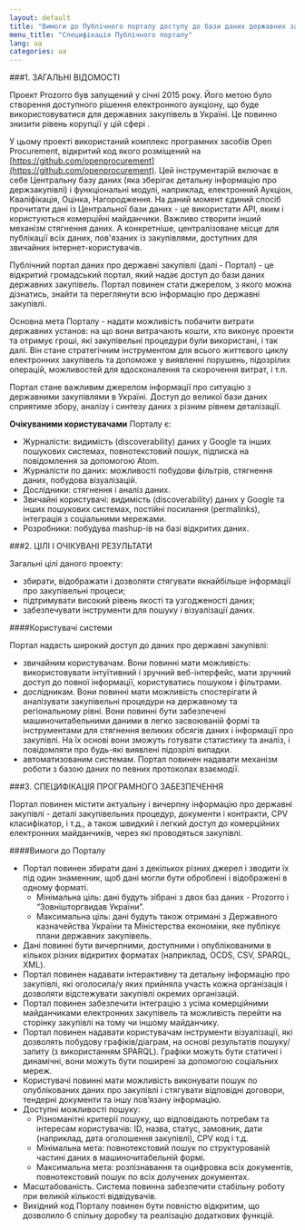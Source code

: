 ```yaml
---
layout: default
title: "Вимоги до Публічного порталу доступу до бази даних державних закупівель"
menu_title: "Специфікація Публічного порталу"
lang: ua
categories: ua
---
```


###1. ЗАГАЛЬНІ ВІДОМОСТІ

Проект Prozorro був запущений у січні 2015 року. Його метою було створення доступного рішення електронного аукціону, що буде використовуватися для державних закупівель в Україні. Це повинно знизити рівень корупції у цій сфері .

У цьому проекті використаний комплекс програмних засобів Open Procurement, відкритий код якого розміщений на [https://github.com/openprocurement](https://github.com/openprocurement). Цей інструментарій включає в себе Центральну базу даних (яка зберігає детальну інформацію про держзакупівлі) і функціональні модулі, наприклад, електронний Аукціон, Кваліфікація, Оцінка, Нагородження. На даний момент єдиний спосіб прочитати дані із Центральної бази даних - це використати API, яким і користуються комерційні майданчики. Важливо створити інший механізм стягнення даних. А конкретніше, централізоване місце для публікації всіх даних, пов'язаних із закупівлями, доступних для звичайних інтернет-користувачів.

Публічний портал даних про державні закупівлі (далі - Портал) - це відкритий громадський портал, який надає доступ до бази даних державних закупівель. Портал повинен стати джерелом, з якого можна дізнатись, знайти та переглянути всю інформацію про державні закупівлі.

Основна мета Порталу - надати можливість побачити витрати державних установ: на що вони витрачають кошти, хто виконує проекти та отримує гроші, які закупівельні процедури були використані, і так далі. Він стане стратегічним інструментом для всього життєвого циклу електронних закупівель та допоможе у виявленні порушень, підозрілих операцій, можливостей для вдосконалення та скорочення витрат, і т.п.

Портал стане важливим джерелом інформації про ситуацію з державними закупівлями в Україні. Доступ до великої бази даних сприятиме збору, аналізу і синтезу даних з різним рівнем деталізації.

**Очікуваними користувачами** Порталу є:

* Журналісти: видимість (discoverability) даних у Google та інших пошукових системах, повнотекстовий пошук, підписка на повідомлення за допомогою Atom.
* Журналісти по даних: можливості побудови фільтрів, стягнення даних, побудова візуалізацій.
* Дослідники: стягнення і аналіз даних.
* Звичайні користувачі: видимість (discoverability) даних у Google та інших пошукових системах, постійні посилання (permalinks), інтеграція з соціальними мережами.
* Розробники: побудува mashup-ів на базі відкритих даних.

###2. ЦІЛІ І ОЧІКУВАНІ РЕЗУЛЬТАТИ

Загальні цілі даного проекту:

* збирати, відображати і дозволяти стягувати якнайбільше інформації про закупівельні процеси;
* підтримувати високий рівень якості та узгодженості даних;
* забезпечувати інструменти для пошуку і візуалізації даних.

####Користувачі системи

Портал надасть широкий доступ до даних про державні закупівлі:

* звичайним користувачам. Вони повинні мати можливість: використовувати інтуїтивний і зручний веб-інтерфейс, мати зручний доступ до повної інформації, користуватись пошуком і фільтрами.
* дослідникам. Вони повинні мати можливість спостерігати й аналізувати закупівельні процедури на державному та регіональному рівні. Вони повинні бути забезпечені машиночитабельними даними в легко засвоюваній формі та інструментами для стягнення великих обсягів даних і інформації про закупівлі. На їх основі вони зможуть готувати статистику та аналіз, і повідомляти про будь-які виявлені підозрілі випадки.
* автоматизованим системам. Портал повинен надавати механізм роботи з базою даних по певних протоколах взаємодії.

###3. СПЕЦИФІКАЦІЯ ПРОГРАМНОГО ЗАБЕЗПЕЧЕННЯ

Портал повинен містити актуальну і вичерпну інформацію про державні закупівлі - деталі закупівельних процедур, документи і контракти, CPV класифікатор, і т.д., а також швидкий і легкий доступ до комерційних електронних майданчиків, через які проводяться закупівлі.

####Вимоги до Порталу

* Портал повинен збирати дані з декількох різних джерел і зводити їх під один знаменник, щоб дані могли бути оброблені і відображені в одному форматі.
    * Мінімальна ціль: дані будуть зібрані з двох баз даних - Prozorro і “Зовнішторгвидав України”.
    * Максимальна ціль: дані будуть також отримані з Державного казначейства України та Міністерства економіки, яке публікує плани державних закупівель.
* Дані повинні бути вичерпними, доступними і опублікованими в кількох різних відкритих форматах (наприклад, OCDS, CSV, SPARQL, XML).
* Портал повинен надавати інтерактивну та детальну інформацію про закупівлі, які оголосила/у яких прийняла участь кожна організація і дозволяти відстежувати закупівлі окремих організацій.
* Портал повинен забезпечити інтеграцію з усіма комерційними майданчиками електронних закупівель та можливість перейти на сторінку закупівлі на тому чи іншому майданчику.
* Портал повинен надавати користувачам інструменти візуалізації, які дозволять побудову графіків/діаграм, на основі результатів пошуку/запиту (з використанням SPARQL). Графіки можуть бути статичні і динамічні, вони можуть бути поширені за допомогою соціальних мереж.
* Користувачі повинні мати можливість виконувати пошук по опублікованих даних про закупівлі і стягувати відповідні договори, тендерні документи та іншу пов’язану інформацію.
* Доступні можливості пошуку:
    * Різноманітні критерії пошуку, що відповідають потребам та інтересам користувачів: ID, назва, статус, замовник, дати (наприклад, дата оголошення закупівлі), CPV код і т.д.
    * Мінімальна мета: повнотекстовий пошук по структурованій частині даних в машиночитабельній формі.
    * Максимальна мета: розпізнавання та оцифровка всіх документів, повнотекстовий пошук по всіх долучених документах.
* Масштабованість. Система повинна забезпечити стабільну роботу при великій кількості відвідувачів.
* Вихідний код Порталу повинен бути повністю відкритим, що дозволило б спільну доробку та реалізацію додаткових функцій.
